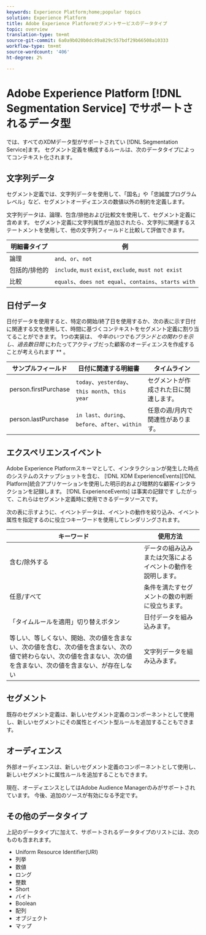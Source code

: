 ```yaml
---
keywords: Experience Platform;home;popular topics
solution: Experience Platform
title: Adobe Experience Platformセグメントサービスのデータタイプ
topic: overview
translation-type: tm+mt
source-git-commit: 6a0a9b020b0dc89a829c557bdf29b66508a10333
workflow-type: tm+mt
source-wordcount: '406'
ht-degree: 2%

---
```



# Adobe Experience Platform [!DNL Segmentation Service] でサポートされるデータ型

では、すべてのXDMデータ型がサポートされてい [!DNL Segmentation Service]ます。 セグメント定義を構成するルールは、次のデータタイプによってコンテキスト化されます。

## 文字列データ

セグメント定義では、文字列データを使用して、「国名」や「忠誠度プログラムレベル」など、セグメントオーディエンスの数値以外の制約を定義します。

文字列データは、論理、包含/排他および比較文を使用して、セグメント定義に含めます。 セグメント定義に文字列属性が追加されたら、文字列に関連するステートメントを使用して、他の文字列フィールドと比較して評価できます。

| 明細書タイプ | 例 |
| -------------- | -------- |
| 論理 | `and`、`or`、`not` |
| 包括的/排他的 | `include`, `must` `exist`, `exclude`, `must not exist` |
| 比較 | `equals`、`does not equal`、`contains`、`starts with` |

## 日付データ

日付データを使用すると、特定の開始/終了日を使用するか、次の表に示す日付に関連する文を使用して、時間に基づくコンテキストをセグメント定義に割り当てることができます。 1つの実装は、 *今年のいつでもブランドとの関わりを示し、過去数日間* にわたってアクティブだった顧客のオーディエンスを作成することが考えられます ** 。

| サンプルフィールド | 日付に関連する明細書 | タイムライン |
| ------------- | ------------------------ | --------- |
| person.firstPurchase | `today`、`yesterday`、`this month`、`this year` | セグメントが作成された日に関連します。 |
| person.lastPurchase | `in last`、`during`、`before`、`after`、`within` | 任意の週/月内で関連性があります。 |

## エクスペリエンスイベント

Adobe Experience Platformスキーマとして、インタラクションが発生した時点のシステムのスナップショットを含む、 [!DNL XDM ExperienceEvents][!DNL Platform]統合アプリケーションを使用した明示的および暗黙的な顧客インタラクションを記録します。 [!DNL ExperienceEvents] は事実の記録です したがって、これらはセグメント定義時に使用できるデータソースです。

次の表に示すように、イベントデータは、イベントの動作を絞り込み、イベント属性を指定するのに役立つキーワードを使用してレンダリングされます。

| キーワード | 使用方法 |
| ------- | --- |
| 含む/除外する | データの組み込みまたは欠落によるイベントの動作を説明します。 |
| 任意/すべて | 条件を満たすセグメントの数の判断に役立ちます。 |
| 「タイムルールを適用」切り替えボタン | 日付データを組み込みます。 |
| 等しい、等しくない、開始、次の値を含まない、次の値を含む、次の値を含まない、次の値で終わらない、次の値を含まない、次の値を含まない、次の値を含まない、が存在しない | 文字列データを組み込みます。 |

## セグメント

既存のセグメント定義は、新しいセグメント定義のコンポーネントとして使用し、新しいセグメントにその属性とイベント型ルールを追加することもできます。

## オーディエンス

外部オーディエンスは、新しいセグメント定義のコンポーネントとして使用し、新しいセグメントに属性ルールを追加することもできます。

現在、オーディエンスとしてはAdobe Audience Managerのみがサポートされています。 今後、追加のソースが有効になる予定です。

## その他のデータタイプ

上記のデータタイプに加えて、サポートされるデータタイプのリストには、次のものも含まれます。

- Uniform Resource Identifier(URI)
- 列挙
- 数値
- ロング
- 整数
- Short
- バイト
- Boolean
- 配列
- オブジェクト
- マップ